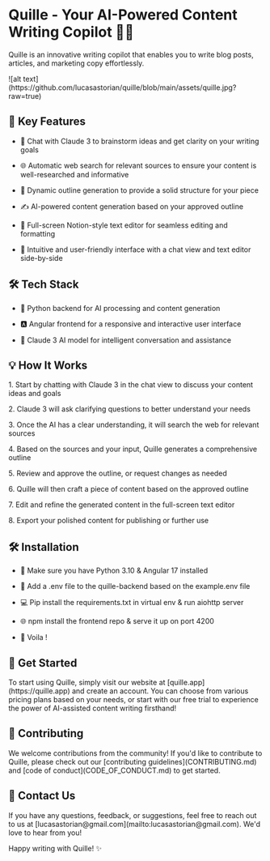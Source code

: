<h1 class="text-4xl">Quille - Your AI-Powered Content Writing Copilot 🚀📝</h1>

<p></p><p>Quille is an innovative writing copilot that enables you to write blog posts, articles, and marketing copy effortlessly.</p><p></p>
![alt text](https://github.com/lucasastorian/quille/blob/main/assets/quille.jpg?raw=true)

<h2 class="text-3xl">🌟 Key Features</h2><p></p><p></p><ul><li><p>💬 Chat with Claude 3 to brainstorm ideas and get clarity on your writing goals</p></li><li><p>🌐 Automatic web search for relevant sources to ensure your content is well-researched and informative</p></li><li><p>📝 Dynamic outline generation to provide a solid structure for your piece</p></li><li><p>✍️ AI-powered content generation based on your approved outline</p></li><li><p>📑 Full-screen Notion-style text editor for seamless editing and formatting</p></li><li><p>🎨 Intuitive and user-friendly interface with a chat view and text editor side-by-side</p></li></ul><p></p><h2 class="text-3xl">🛠️ Tech Stack</h2><p></p><p></p><ul><li><p>🐍 Python backend for AI processing and content generation</p></li><li><p>🅰️ Angular frontend for a responsive and interactive user interface</p></li><li><p>🤖 Claude 3 AI model for intelligent conversation and assistance</p></li></ul><p></p><h2 class="text-3xl">💡 How It Works</h2><p></p><p>1. Start by chatting with Claude 3 in the chat view to discuss your content ideas and goals</p><p>2. Claude 3 will ask clarifying questions to better understand your needs</p><p>3. Once the AI has a clear understanding, it will search the web for relevant sources</p><p>4. Based on the sources and your input, Quille generates a comprehensive outline</p><p>5. Review and approve the outline, or request changes as needed</p><p>6. Quille will then craft a piece of content based on the approved outline</p><p>7. Edit and refine the generated content in the full-screen text editor</p><p>8. Export your polished content for publishing or further use</p><p></p>


<h2 class="text-3xl">🛠️ Installation </h2><p></p><p></p><p></p> <ul> <li><p>🐍 Make sure you have Python 3.10 & Angular 17 installed</p></li> <li><p>📝 Add a .env file to the quille-backend based on the example.env file </p></li> <li><p>💻 Pip install the requirements.txt in virtual env & run aiohttp server </p></li> <li><p>🌐 npm install the frontend repo & serve it up on port 4200 </p></li> <li><p>🎉 Voila ! </p></li> </ul>

<h2 class="text-3xl">🚀 Get Started</h2><p></p><p>To start using Quille, simply visit our website at [quille.app](https://quille.app) and create an account. You can choose from various pricing plans based on your needs, or start with our free trial to experience the power of AI-assisted content writing firsthand!</p><p></p>

<h2 class="text-3xl">🤝 Contributing</h2><p></p><p>We welcome contributions from the community! If you'd like to contribute to Quille, please check out our [contributing guidelines](CONTRIBUTING.md) and [code of conduct](CODE_OF_CONDUCT.md) to get started.</p><p></p><h2 class="text-3xl">📧 Contact Us</h2><p></p><p>If you have any questions, feedback, or suggestions, feel free to reach out to us at [lucasastorian@gmail.com](mailto:lucasastorian@gmail.com). We'd love to hear from you!</p><p></p><p>Happy writing with Quille! ✨</p>
